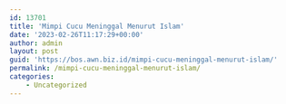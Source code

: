 ```yaml
---
id: 13701
title: 'Mimpi Cucu Meninggal Menurut Islam'
date: '2023-02-26T11:17:29+00:00'
author: admin
layout: post
guid: 'https://bos.awn.biz.id/mimpi-cucu-meninggal-menurut-islam/'
permalink: /mimpi-cucu-meninggal-menurut-islam/
categories:
    - Uncategorized
---
```


